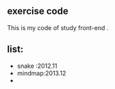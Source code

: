 ## exercise code
This is my code of study front-end .

## list: 
* snake :2012.11
* mindmap:2013.12
* 